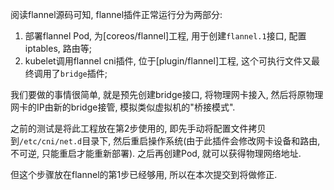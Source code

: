 阅读flannel源码可知, flannel插件正常运行分为两部分: 

1. 部署flannel Pod, 为[coreos/flannel]工程, 用于创建`flannel.1`接口, 配置iptables, 路由等;
2. kubelet调用flannel cni插件, 位于[plugin/flannel]工程, 这个可执行文件又最终调用了`bridge`插件;

我们要做的事情很简单, 就是预先创建bridge接口, 将物理网卡接入, 然后将原物理网卡的IP由新的bridge接管, 模拟类似虚拟机的"桥接模式". 

之前的测试是将此工程放在第2步使用的, 即先手动将配置文件拷贝到`/etc/cni/net.d`目录下, 然后重启操作系统(由于此插件会修改网卡设备和路由, 不可逆, 只能重启才能重新部署). 之后再创建Pod, 就可以获得物理网络地址.

但这个步骤放在flannel的第1步已经够用, 所以在本次提交到将做修正.
